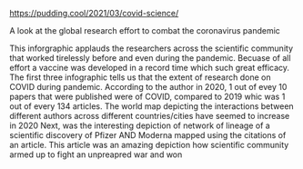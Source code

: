 https://pudding.cool/2021/03/covid-science/

A look at the global research effort to combat the coronavirus pandemic


This inforgraphic applauds the researchers across the scientific community that worked tirelessly before and even during the pandemic. Becuase of all effort a vaccine was developed in a record time which such great efficacy. 
The first three infographic tells us that the extent of research done on COVID during pandemic. According to the author in 2020, 1 out of evey 10 papers that were published were of COVID, compared to 2019 whic was 1 out of every 134 articles.
The world map depicting the interactions between different authors across different countries/cities have seemed to increase in 2020
Next, was the interesting depiction of network of lineage of a scientific discovery of Pfizer AND Moderna mapped using the citations of an article.
This article was an amazing depiction how scientific community armed up to fight an unpreapred war and won  

